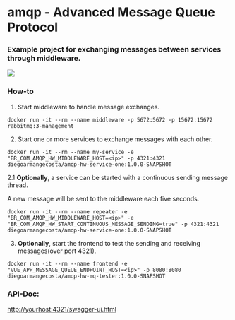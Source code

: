 
# amqp - Advanced Message Queue Protocol

### Example project for exchanging messages between services through middleware.

[![](https://mermaid.ink/img/eyJjb2RlIjoiZ3JhcGggVERcblx0QVtTZXJ2aWNlIEFdIC0tPnxNZXNzYWdlIHRvICdCJ3wgQltNaWRkbGV3YXJlIGZhOmZhLXJhYmJpdF1cblx0QiAtLT58TWVzc2FnZSBmcm9tICdBJ3wgQ1tTZXJ2aWNlIEJdXG5cdERbU2VydmljZSBEXSAtLT58TWVzc2FnZSB0byAnQyd8IEIgXG4gIEIgLS0-fE1lc3NhZ2UgZnJvbSAnRCd8IEVbU2VydmljZSBDXSBcblx0XHRcdFx0XHQiLCJtZXJtYWlkIjp7InRoZW1lIjoiZGVmYXVsdCJ9LCJ1cGRhdGVFZGl0b3IiOmZhbHNlfQ)](https://mermaid-js.github.io/mermaid-live-editor/#/edit/eyJjb2RlIjoiZ3JhcGggVERcblx0QVtTZXJ2aWNlIEFdIC0tPnxNZXNzYWdlIHRvICdCJ3wgQltNaWRkbGV3YXJlIGZhOmZhLXJhYmJpdF1cblx0QiAtLT58TWVzc2FnZSBmcm9tICdBJ3wgQ1tTZXJ2aWNlIEJdXG5cdERbU2VydmljZSBEXSAtLT58TWVzc2FnZSB0byAnQyd8IEIgXG4gIEIgLS0-fE1lc3NhZ2UgZnJvbSAnRCd8IEVbU2VydmljZSBDXSBcblx0XHRcdFx0XHQiLCJtZXJtYWlkIjp7InRoZW1lIjoiZGVmYXVsdCJ9LCJ1cGRhdGVFZGl0b3IiOmZhbHNlfQ)

### How-to

1. Start middleware to handle message exchanges.

```shell
docker run -it --rm --name middleware -p 5672:5672 -p 15672:15672 rabbitmq:3-management
```

2. Start one or more services to exchange messages with each other.

```shell
docker run -it --rm --name my-service -e "BR_COM_AMQP_HW_MIDDLEWARE_HOST=<ip>" -p 4321:4321 diegoarmangecosta/amqp-hw-service-one:1.0.0-SNAPSHOT
```

2.1 **Optionally**, a service can be started with a continuous sending message thread.

A new message will be sent to the middleware each five seconds.

```shell
docker run -it --rm --name repeater -e "BR_COM_AMQP_HW_MIDDLEWARE_HOST=<ip>" -e "BR_COM_AMQP_HW_START_CONTINUOUS_MESSAGE_SENDING=true" -p 4321:4321 diegoarmangecosta/amqp-hw-service-one:1.0.0-SNAPSHOT
```

3. **Optionally**, start the frontend to test the sending and receiving messages(over port 4321).
```shell
docker run -it --rm --name frontend -e "VUE_APP_MESSAGE_QUEUE_ENDPOINT_HOST=<ip>" -p 8080:8080 diegoarmangecosta/amqp-hw-mq-tester:1.0.0-SNAPSHOT 

```

### API-Doc:

[http://yourhost:4321/swagger-ui.html](#)
